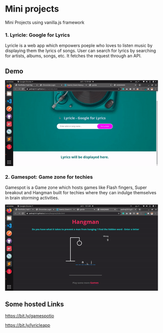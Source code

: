 # Mini projects

Mini Projects using vanilla.js framework

###  1. Lyricle: Google for Lyrics

 Lyricle is a web app which empowers poeple who loves to listen music by displaying them the lyrics of songs. User can search for lyrics by searching for artists, albums, songs, etc. It fetches the request through an API.  
 
## Demo 

![sample_gif](https://raw.githubusercontent.com/yashraj2312/lwr/master/lyricle.gif)


### 2. Gamespot: Game zone for techies

 Gamespot is a Game zone which hosts games like Flash fingers, Super breakout and Hangman built for techies where they can indulge themselves in brain storming activities.

![sample_gif](https://raw.githubusercontent.com/yashraj2312/lwr/master/gamespot.gif)


## Some hosted Links 

https://bit.ly/gamespotio

https://bit.ly/lyricleapp
